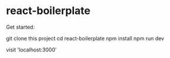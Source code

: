 # react-boilerplate

Get started:

git clone this project
cd react-boilerplate
npm install
npm run dev

visit 'localhost:3000'
